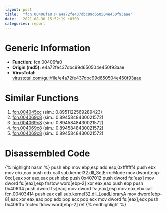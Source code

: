 ```yaml
---
layout: post
title:  "fcn.00406fa0 @ e4a72fe437dbc99d650504e450f93aae"
date:   2021-08-30 15:52:19 +0300
categories: report
---
```


# Generic Information
- **Function:** fcn.00406fa0
- **Origin (md5):** e4a72fe437dbc99d650504e450f93aae
- **VirusTotal:** [virustotal.com/gui/file/e4a72fe437dbc99d650504e450f93aae][virustotal_ref]



# Similar Functions

1. [fcn.004045cc][similar_1_ref] (sim.: 0.8951122569289423)
2. [fcn.004069c8][similar_2_ref] (sim.: 0.8945848430021572)
3. [fcn.004069c8][similar_3_ref] (sim.: 0.8945848430021572)
4. [fcn.004069c8][similar_4_ref] (sim.: 0.8945848430021572)
5. [fcn.004069c8][similar_5_ref] (sim.: 0.8945848430021572)


# Disassembled Code

{% highlight nasm %}
push ebp
mov ebp,esp
add esp,0xfffffff4
push ebx
mov ebx,eax
push edx
call sub.kernel32.dll_SetErrorMode
mov dword[ebp-0xc],eax
xor eax,eax
push ebp
push 0x407012
push dword fs:[eax]
mov dword fs:[eax],esp
fnstcw word[ebp-2]
xor eax,eax
push ebp
push 0x406ff4
push dword fs:[eax]
mov dword fs:[eax],esp
mov eax,ebx
call fcn.00403414
push eax
call sub.kernel32.dll_LoadLibraryA
mov dword[ebp-8],eax
xor eax,eax
pop edx
pop ecx
pop ecx
mov dword fs:[eax],edx
push 0x406ffb
fnclex 
fldcw word[ebp-2]
ret 
{% endhighlight %}


[similar_1_ref]: /report/fcn.004045cc@4f80ac3d231aa2cc69a16e7195916d21
[similar_2_ref]: /report/fcn.004069c8@6e87b7ccbd19229e0b0b6b0b21948a18
[similar_3_ref]: /report/fcn.004069c8@5d991d1a7a9b58aecd5ee95b2d0d7bd9
[similar_4_ref]: /report/fcn.004069c8@c4f32fc9d3680d79e17e52694f7c500f
[similar_5_ref]: /report/fcn.004069c8@0ad8edd40a874a1aec993fe82d20aeec
[virustotal_ref]: https://www.virustotal.com/gui/file/e4a72fe437dbc99d650504e450f93aae